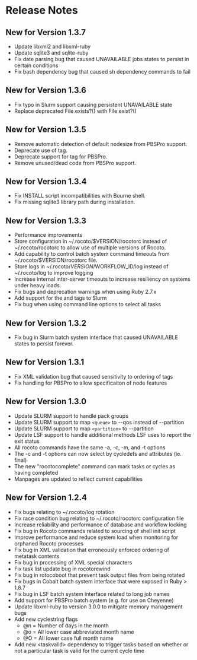 # Release Notes

## New for Version 1.3.7

* Update libxml2 and libxml-ruby
* Update sqlite3 and sqlite-ruby
* Fix date parsing bug that caused UNAVAILABLE jobs states to persist in certain conditions
* Fix bash dependency bug that caused sh dependency commands to fail 

## New for Version 1.3.6

* Fix typo in Slurm support causing persistent UNAVAILABLE state
* Replace deprecated File.exists?() with File.exist?()

## New for Version 1.3.5

* Remove automatic detection of default nodesize from PBSPro support.
* Deprecate use of <nodesize> tag.
* Deprecate support for <cores> tag for PBSPro.
* Remove unused/dead code from PBSPro support.

## New for Version 1.3.4

* Fix INSTALL script incompatibilities with Bourne shell.
* Fix missing sqlite3 library path during installation.

## New for Version 1.3.3

* Performance improvements
* Store configuration in ~/.rocoto/$VERSION/rocotorc instead of ~/.rocoto/rocotorc to allow use of multiple versions of Rocoto.
* Add capability to control batch system command timeouts from ~/.rocoto/$VERSION/rocotorc file.
* Store logs in ~/.rocoto/$VERSION/$WORKFLOW_ID/log instead of ~/.rocoto/log to improve logging
* Increase internal inter-server timeouts to increase resiliency on systems under heavy loads.
* Fix bugs and deprecation warnings when using Ruby 2.7.x
* Add support for the <exclusive> and <shared> tags to Slurm
* Fix bug when using command line options to select all tasks

## New for Version 1.3.2

* Fix bug in Slurm batch system interface that caused UNAVAILABLE states to persist forever.

## New for Version 1.3.1

* Fix XML validation bug that caused sensitivity to ordering of tags
* Fix <nodes> handling for PBSPro to allow specificaiton of node features 

## New for Version 1.3.0

* Update SLURM support to handle pack groups
* Update SLURM support to map `<queue>` to --qos instead of --partition
* Update SLURM support to map `<partition>` to --partition
* Update LSF support to handle additional methods LSF uses to report the exit status
* All rocoto commands have the same -a, -c, -m, and -t options
* The -c and -t options can now select by cycledefs and attributes (ie. final)
* The new "rocotocomplete" command can mark tasks or cycles as having completed
* Manpages are updated to reflect current capabilities

## New for Version 1.2.4

* Fix bugs relating to ~/.rocoto/log rotation
* Fix race condition bug relating to ~/.rocoto/rocotorc configuration file
* Increase reliability and performance of database and workflow locking
* Fix bug in Rocoto commands related to sourcing of shell init script
* Improve performance and reduce system load when monitoring for orphaned Rocoto processes
* Fix bug in XML validation that erroneously enforced ordering of metatask contents
* Fix bug in processing of XML special characters
* Fix task list update bug in rocotorewind
* Fix bug in rotocoboot that prevent task output files from being rotated
* Fix bugs in Cobalt batch system interface that were exposed in Ruby > 1.8.7
* Fix bug in LSF batch system interface related to long job names
* Add support for PBSPro batch system (e.g. for use on Cheyenne)
* Update libxml-ruby to version 3.0.0 to mitigate memory management bugs
* Add new cyclestring flags
  * @n = Number of days in the month
  * @o = All lower case abbreviated month name
  * @O = All lower case full month name
* Add new &lt;taskvalid&gt; dependency to trigger tasks based on whether or not a particular task is valid for the current cycle time
